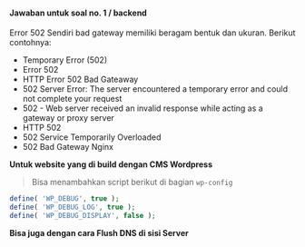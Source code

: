#### Jawaban untuk soal no. 1 / backend

Error 502  Sendiri bad gateway memiliki beragam bentuk dan ukuran. Berikut contohnya:
- Temporary Error (502)
- Error 502
- HTTP Error 502 Bad Gateaway
- 502 Server Error: The server encountered a temporary error and could not complete your request
- 502 - Web server received an invalid response while acting as a gateway or proxy server
- HTTP 502
- 502 Service Temporarily Overloaded
- 502 Bad Gateway Nginx

**Untuk website yang di build dengan CMS Wordpress**
> Bisa menambahkan script berikut di bagian ```wp-config```  
```php
define( 'WP_DEBUG', true ); 
define( 'WP_DEBUG_LOG', true ); 
define( 'WP_DEBUG_DISPLAY', false );
```  

**Bisa juga dengan cara Flush DNS di sisi Server**
